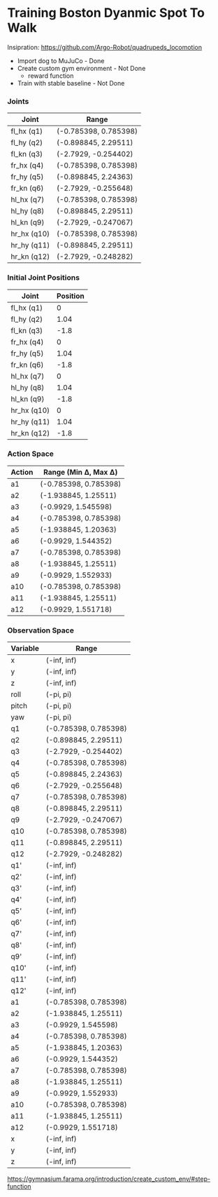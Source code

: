 # Training Boston Dyanmic Spot To Walk

Insipration: https://github.com/Argo-Robot/quadrupeds_locomotion

- Import dog to MuJuCo - Done
- Create custom gym environment - Not Done
    - reward function
- Train with stable baseline - Not Done

### Joints

| Joint  | Range |
| -----  | ----- |
| fl_hx (q1)  | (-0.785398, 0.785398) |
| fl_hy (q2)  | (-0.898845, 2.29511) |
| fl_kn (q3)  | (-2.7929, -0.254402) |
| fr_hx (q4)  | (-0.785398, 0.785398) |
| fr_hy (q5)  | (-0.898845, 2.24363) |
| fr_kn (q6)  | (-2.7929, -0.255648) |
| hl_hx (q7)  | (-0.785398, 0.785398) |
| hl_hy (q8)  | (-0.898845, 2.29511) |
| hl_kn (q9)  | (-2.7929, -0.247067) |
| hr_hx (q10) | (-0.785398, 0.785398) |
| hr_hy (q11) | (-0.898845, 2.29511) |
| hr_kn (q12) | (-2.7929, -0.248282) |

### Initial Joint Positions

| Joint        | Position    |
|--------------|-------------|
| fl_hx (q1)   | 0    |
| fl_hy (q2)   | 1.04   |
| fl_kn (q3)   | -1.8   |
| fr_hx (q4)   | 0      |
| fr_hy (q5)   | 1.04   |
| fr_kn (q6)   | -1.8   |
| hl_hx (q7)   | 0      |
| hl_hy (q8)   | 1.04   |
| hl_kn (q9)   | -1.8   |
| hr_hx (q10)  | 0      |
| hr_hy (q11)  | 1.04   |
| hr_kn (q12)  | -1.8   |

### Action Space

| Action | Range (Min Δ, Max Δ)          |
|--------|-------------------------------|
| a1     | (-0.785398, 0.785398)         |
| a2     | (-1.938845, 1.25511)          |
| a3     | (-0.9929, 1.545598)           |
| a4     | (-0.785398, 0.785398)         |
| a5     | (-1.938845, 1.20363)          |
| a6     | (-0.9929, 1.544352)           |
| a7     | (-0.785398, 0.785398)         |
| a8     | (-1.938845, 1.25511)          |
| a9     | (-0.9929, 1.552933)           |
| a10    | (-0.785398, 0.785398)         |
| a11    | (-1.938845, 1.25511)          |
| a12    | (-0.9929, 1.551718)           |

### Observation Space
| Variable | Range |
| -----    | ----- |
| x      | (-inf, inf) |
| y      | (-inf, inf) |
| z      | (-inf, inf) |
| roll    | (-pi, pi) |
| pitch   | (-pi, pi) |
| yaw   | (-pi, pi) |
| q1      | (-0.785398, 0.785398) |
| q2      | (-0.898845, 2.29511) |
| q3      | (-2.7929, -0.254402) |
| q4      | (-0.785398, 0.785398) |
| q5      | (-0.898845, 2.24363) |
| q6      | (-2.7929, -0.255648) |
| q7      | (-0.785398, 0.785398) |
| q8      | (-0.898845, 2.29511) |
| q9      | (-2.7929, -0.247067) |
| q10     | (-0.785398, 0.785398) |
| q11     | (-0.898845, 2.29511) |
| q12     | (-2.7929, -0.248282) |
| q1'     | (-inf, inf) |
| q2'     | (-inf, inf) |
| q3'     | (-inf, inf) |
| q4'     | (-inf, inf) |
| q5'     | (-inf, inf) |
| q6'     | (-inf, inf) |
| q7'     | (-inf, inf) |
| q8'     | (-inf, inf) |
| q9'     | (-inf, inf) |
| q10'    | (-inf, inf) |
| q11'    | (-inf, inf) |
| q12'    | (-inf, inf) |
| a1     | (-0.785398, 0.785398)         |
| a2     | (-1.938845, 1.25511)          |
| a3     | (-0.9929, 1.545598)           |
| a4     | (-0.785398, 0.785398)         |
| a5     | (-1.938845, 1.20363)          |
| a6     | (-0.9929, 1.544352)           |
| a7     | (-0.785398, 0.785398)         |
| a8     | (-1.938845, 1.25511)          |
| a9     | (-0.9929, 1.552933)           |
| a10    | (-0.785398, 0.785398)         |
| a11    | (-1.938845, 1.25511)          |
| a12    | (-0.9929, 1.551718)           |
| x      | (-inf, inf) |
| y      | (-inf, inf) |
| z      | (-inf, inf) |

https://gymnasium.farama.org/introduction/create_custom_env/#step-function
